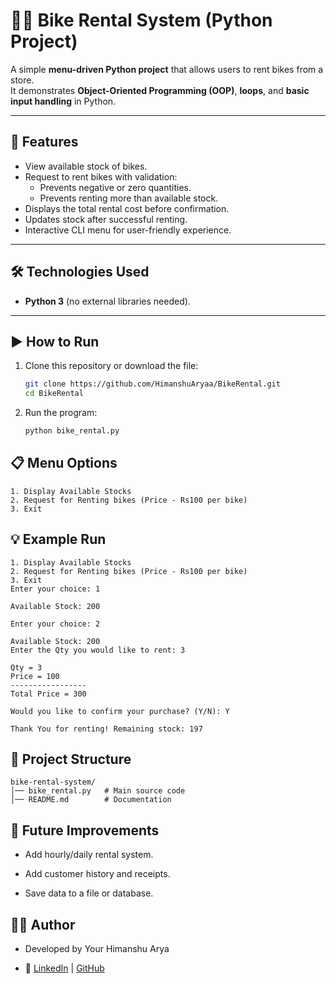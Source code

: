 # 🚴‍♂️ Bike Rental System (Python Project)

A simple **menu-driven Python project** that allows users to rent bikes from a store.  
It demonstrates **Object-Oriented Programming (OOP)**, **loops**, and **basic input handling** in Python.  

---

## 📌 Features
- View available stock of bikes.
- Request to rent bikes with validation:
  - Prevents negative or zero quantities.
  - Prevents renting more than available stock.
- Displays the total rental cost before confirmation.
- Updates stock after successful renting.
- Interactive CLI menu for user-friendly experience.

---

## 🛠️ Technologies Used
- **Python 3** (no external libraries needed).

---

## ▶️ How to Run

1. Clone this repository or download the file:
   ```bash
   git clone https://github.com/HimanshuAryaa/BikeRental.git
   cd BikeRental
   ```
2. Run the program:
   ```bash
   python bike_rental.py
   ```

## 📋 Menu Options
```
1. Display Available Stocks
2. Request for Renting bikes (Price - Rs100 per bike)
3. Exit
```
## 💡 Example Run
```
1. Display Available Stocks
2. Request for Renting bikes (Price - Rs100 per bike)
3. Exit
Enter your choice: 1

Available Stock: 200

Enter your choice: 2

Available Stock: 200
Enter the Qty you would like to rent: 3

Qty = 3
Price = 100
-----------------
Total Price = 300

Would you like to confirm your purchase? (Y/N): Y

Thank You for renting! Remaining stock: 197
```
## 📂 Project Structure
```
bike-rental-system/
│── bike_rental.py   # Main source code
│── README.md        # Documentation
```
## 🚀 Future Improvements

- Add hourly/daily rental system.

- Add customer history and receipts.

- Save data to a file or database.

## 👨‍💻 Author

- Developed by Your Himanshu Arya

- 🔗 [LinkedIn](https://linkedin.com/in/himanshuaryaa) | [GitHub](https://https://github.com/HimanshuAryaa)